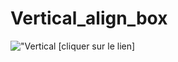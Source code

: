 # Vertical_align_box
!["Vertical](https://images.unsplash.com/photo-1590634875887-a6a516622e2a?ixlib=rb-1.2.1&ixid=eyJhcHBfaWQiOjEyMDd9&auto=format&fit=crop&w=1352&q=80)
[cliquer sur le lien]

